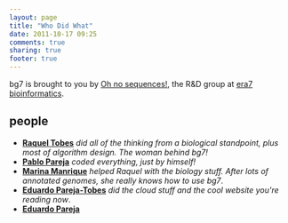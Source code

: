 ```yaml
---
layout: page
title: "Who Did What"
date: 2011-10-17 09:25
comments: true
sharing: true
footer: true
---
```


bg7 is brought to you by [Oh no sequences!](http://ohnosequences.com), the R&D group at [era7 bioinformatics](http://era7bioinformatics.com). 

## people ##

- [**Raquel Tobes**](http://mendeley.com/profiles/raquel-tobes) _did all of the thinking from a biological standpoint, plus most of algorithm design. The woman behind bg7!_
- [**Pablo Pareja**](http://http://about.me/pablopareja) _coded everything, just by himself!_
- [**Marina Manrique**](http://marinamanrique.name) _helped Raquel with the biology stuff. After _lots_ of annotated genomes, she really knows how to _use_ bg7_.
- [**Eduardo Pareja-Tobes**](http://eduardo.pareja-tobes.name) _did the cloud stuff and the cool website you're reading now_.
- [**Eduardo Pareja**](http://www.eduardopareja.name)

